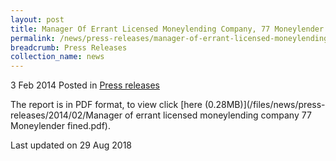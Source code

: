 ```yaml
---
layout: post
title: Manager Of Errant Licensed Moneylending Company, 77 Moneylender Pte Ltd, Fined $15,000
permalink: /news/press-releases/manager-of-errant-licensed-moneylending-company--77-moneylender-
breadcrumb: Press Releases
collection_name: news
---
```


3 Feb 2014 Posted in [Press releases](/news/press-releases)

The report is in PDF format, to view click [here (0.28MB)](/files/news/press-releases/2014/02/Manager of errant licensed moneylending company 77 Moneylender fined.pdf).


<p class="right-side-updated">Last updated on 29 Aug 2018</p>
